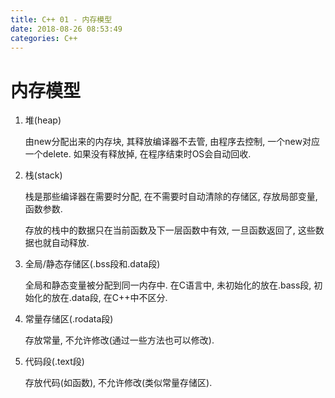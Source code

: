 ```yaml
---
title: C++ 01 - 内存模型
date: 2018-08-26 08:53:49
categories: C++
---
```

# 内存模型

<!--more-->

1. 堆(heap)

    由new分配出来的内存块, 其释放编译器不去管, 由程序去控制, 一个new对应一个delete. 如果没有释放掉, 在程序结束时OS会自动回收.

2. 栈(stack)

    栈是那些编译器在需要时分配, 在不需要时自动清除的存储区, 存放局部变量, 函数参数.

    存放的栈中的数据只在当前函数及下一层函数中有效, 一旦函数返回了, 这些数据也就自动释放.

3. 全局/静态存储区(.bss段和.data段)

    全局和静态变量被分配到同一内存中. 在C语言中, 未初始化的放在.bass段, 初始化的放在.data段, 在C++中不区分.

4. 常量存储区(.rodata段)

    存放常量, 不允许修改(通过一些方法也可以修改).

5. 代码段(.text段)

    存放代码(如函数), 不允许修改(类似常量存储区).
